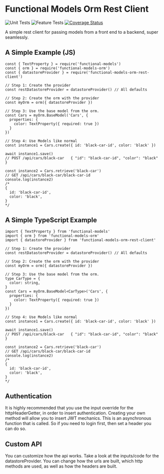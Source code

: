 # Functional Models Orm Rest Client

![Unit Tests](https://github.com/monolithst/functional-models-orm-rest-client/actions/workflows/ut.yml/badge.svg?branch=master)
![Feature Tests](https://github.com/monolithst/functional-models-orm-rest-client/actions/workflows/feature.yml/badge.svg?branch=master)
[![Coverage Status](https://coveralls.io/repos/github/monolithst/functional-models-orm-rest-client/badge.svg?branch=master)](https://coveralls.io/github/monolithst/functional-models-orm-rest-client?branch=master)

A simple rest client for passing models from a front end to a backend, super seamlessly.

## A Simple Example (JS)

```
const { TextProperty } = require('functional-models')
const { orm } = require('functional-models-orm')
const { datastoreProvider } = require('functional-models-orm-rest-client')

// Step 1: Create the provider
const restDatastoreProvider = datastoreProvider() // All defaults

// Step 2: Create the orm with the provider
const myOrm = orm({ datastoreProvider })

// Step 3: Use the base model from the orm.
const Cars = myOrm.BaseModel('Cars', {
  properties: {
    color: TextProperty({ required: true })
  }
})

// Step 4: Use Models like normal
const instance1 = Cars.create({ id: 'black-car-id', color: 'black' })

await instance1.save()
// POST /api/cars/black-car   { "id": "black-car-id", "color": "black" }

const instance2 = Cars.retrieve('black-car')
// GET /api/cars/black-car/black-car-id
console.log(instance2)
/*
{
  id: 'black-car-id',
  color: 'black',
}
*/
```

## A Simple TypeScript Example

```
import { TextProperty } from 'functional-models'
import { orm } from 'functional-models-orm'
import { datastoreProvider } from 'functional-models-orm-rest-client'

// Step 1: Create the provider
const restDatastoreProvider = datastoreProvider() // All defaults

// Step 2: Create the orm with the provider
const myOrm = orm({ datastoreProvider })

// Step 3: Use the base model from the orm.
type CarType = {
  color: string,
}
const Cars = myOrm.BaseModel<CarType>('Cars', {
  properties: {
    color: TextProperty({ required: true })
  }
})

// Step 4: Use Models like normal
const instance1 = Cars.create({ id: 'black-car-id', color: 'black' })

await instance1.save()
// POST /api/cars/black-car   { "id": "black-car-id", "color": "black" }

const instance2 = Cars.retrieve('black-car')
// GET /api/cars/black-car/black-car-id
console.log(instance2)
/*
{
  id: 'black-car-id',
  color: 'black',
}
*/
```

## Authentication

It is highly recommended that you use the input override for the httpHeaderGetter, in order to insert authentication.
Creating your own method will allow you to insert JWT mechanics. This is an asynchronous function that is called. So if you
need to login first, then set a header you can do so.

## Custom API

You can customize how the api works. Take a look at the inputs/code for the datastoreProvider. You can change how the urls are built, which http methods are used, as well as how the headers are built.
